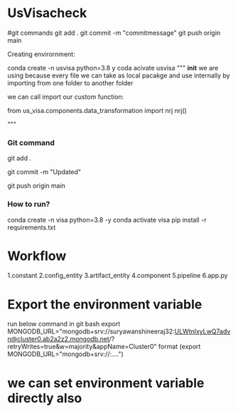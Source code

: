 # UsVisacheck


#git commands
git add .
git commit -m "commitmessage"
git push origin main 

Creating envirornment:

conda create -n usvisa python=3.8 y
coda acivate usvisa
"""
__init__ we are using because every file we can take as local pacakge and use internally by importing from one folder to another folder

we can call import our custom function:

from us_visa.components.data_transformation import nrj
nrj()

"""

### Git command 

git add .

git commit -m "Updated"

git push origin main

### How to run?
conda create -n visa python=3.8 -y
conda activate visa
pip install -r requirements.txt

# Workflow
1.constant
2.config_entity
3.artifact_entity
4.component
5.pipeline
6.app.py


# Export the environment variable
run below command in git bash
export MONGODB_URL="mongodb+srv://suryawanshineeraj32:ULWtnlxyLwQ7advn@cluster0.ab2a2z2.mongodb.net/?retryWrites=true&w=majority&appName=Cluster0"
format (export MONGODB_URL="mongodb+srv://<username>:<password>....")

# we can set environment variable directly also 









